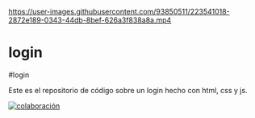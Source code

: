 https://user-images.githubusercontent.com/93850511/223541018-2872e189-0343-44db-8bef-626a3f838a8a.mp4

# login

#login

Este es el repositorio de código sobre un login hecho con html, css y js.

[![colaboración](https://img.shields.io/static/v1?label=&message=VER%20SITIO&color=cyan&logo=teach&logoColor=white&style=for-the-badge)](https://kamblack66.github.io/login/)
